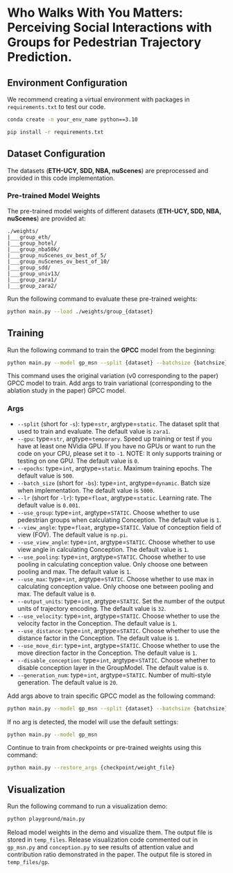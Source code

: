 # Who Walks With You Matters: Perceiving Social Interactions with Groups for Pedestrian Trajectory Prediction.


## Environment Configuration

We recommend creating a virtual environment with packages in `requirements.txt` to test our code.

```bash
conda create -n your_env_name python==3.10
```

```bash
pip install -r requirements.txt
```

## Dataset Configuration

The datasets (**ETH-UCY, SDD, NBA, nuScenes**) are preprocessed and provided in this code implementation.

### Pre-trained Model Weights

The pre-trained model weights of different datasets (**ETH-UCY, SDD, NBA, nuScenes**) are provided at:
```none
./weights/
|___group_eth/
|___group_hotel/
|___group_nba50k/
|___group_nuScenes_ov_best_of_5/
|___group_nuScenes_ov_best_of_10/
|___group_sdd/
|___group_univ13/
|___group_zara1/
|___group_zara2/
```
Run the following command to evaluate these pre-trained weights:
```bash
python main.py --load ./weights/group_{dataset}
```
## Training
Run the following command to train the **GPCC** model from the beginning:
```bash
python main.py --model gp_msn --split {dataset} --batchsize {batchsize} --lr {lr}
```
This command uses the original variation (v0 corresponding to the paper) GPCC model to train.
Add args to train variational (corresponding to the ablation study in the paper) GPCC model.

### Args
- `--split` (short for `-s`): type=`str`, argtype=`static`.
 The dataset split that used to train and evaluate. 
 The default value is `zara1`.
- `--gpu`: type=`str`, argtype=`temporary`.
Speed up training or test if you have at least one NVidia GPU. If you have no GPUs or want to run the code on your CPU, please set it to `-1`. NOTE: It only supports training or testing on one GPU. 
The default value is `0`.
- `--epochs`: type=`int`, argtype=`static`.
 Maximum training epochs. 
 The default value is `500`.
- `--batch_size` (short for `-bs`): type=`int`, argtype=`dynamic`.
 Batch size when implementation. 
 The default value is `5000`.
- `--lr` (short for `-lr`): type=`float`, argtype=`static`.
 Learning rate. 
 The default value is `0.001`.
- `--use_group`: type=`int`, argtype=`STATIC`.
 Choose whether to use pedestrian groups when calculating Conception.
 The default value is `1`.
- `--view_angle`: type=`float`, argtype=`STATIC`.
 Value of conception field of view (FOV).
 The default value is `np.pi`.
- `--use_view_angle`: type=`int`, argtype=`STATIC`.
 Choose whether to use view angle in calculating Conception.
 The default value is `1`.
- `--use_pooling`: type=`int`, argtype=`STATIC`.
 Choose whether to use pooling in calculating conception value. 
 Only choose one between pooling and max.
 The default value is `1`.
- `--use_max`: type=`int`, argtype=`STATIC`.
 Choose whether to use max in calculating conception value. 
 Only choose one between pooling and max.
 The default value is `0`.
- `--output_units`: type=`int`, argtype=`STATIC`.
 Set the number of the output units of trajectory encoding.
 The default value is `32`.
- `--use_velocity`: type=`int`, argtype=`STATIC`.
Choose whether to use the velocity factor in the Conception.
The default value is `1`.
- `--use_distance`: type=`int`, argtype=`STATIC`.
Choose whether to use the distance factor in the Conception.
The default value is `1`.
- `--use_move_dir`: type=`int`, argtype=`STATIC`.
Choose whether to use the move direction factor in the Conception.
The default value is `1`.
- `--disable_conception`: type=`int`, argtype=`STATIC`.
Choose whether to disable conception layer in the GroupModel.
The default value is `0`.
- `--generation_num`: type=`int`, argtype=`STATIC`.
Number of multi-style generation.
The default value is `20`.

Add args above to train specific GPCC model as the following command:
```bash
python main.py --model gp_msn --split {dataset} --batchsize {batchsize} --lr {lr} --{Arg} arg --{Arg} arg ... --{Arg} arg
```

If no arg is detected, the model will use the default settings:
```bash
python main.py --model gp_msn
```

Continue to train from checkpoints or pre-trained weights using this command:
```bash
python main.py --restore_args {checkpoint/weight_file}
```

## Visualization
Run the following command to run a visualization demo:
```bash
python playground/main.py
```
Reload model weights in the demo and visualize them.
The output file is stored in `temp_files`.
Release visualization code commented out in `gp_msn.py` and `conception.py` to see results of attention value and contribution ratio demonstrated in the paper.
The output file is stored in `temp_files/gp`. 
